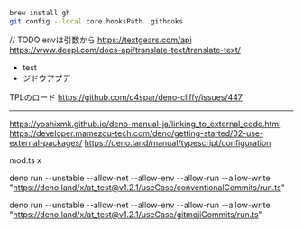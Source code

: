 ```bash
brew install gh
git config --local core.hooksPath .githooks
```

// TODO envは引数から https://textgears.com/api
https://www.deepl.com/docs-api/translate-text/translate-text/

- test
- ジドウアプデ

TPLのロード https://github.com/c4spar/deno-cliffy/issues/447

---

https://yoshixmk.github.io/deno-manual-ja/linking_to_external_code.html
https://developer.mamezou-tech.com/deno/getting-started/02-use-external-packages/
https://deno.land/manual/typescript/configuration

mod.ts x

deno run --unstable --allow-net --allow-env --allow-run --allow-write
"https://deno.land/x/at_test@v1.2.1/useCase/conventionalCommits/run.ts"

deno run --unstable --allow-net --allow-env --allow-run --allow-write
"https://deno.land/x/at_test@v1.2.1/useCase/gitmojiCommits/run.ts"
